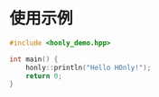 # 使用示例

```cpp
#include <honly_demo.hpp>

int main() {
    honly::println("Hello HOnly!");
    return 0;
}
```